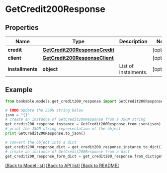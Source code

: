 # GetCredit200Response


## Properties

Name | Type | Description | Notes
------------ | ------------- | ------------- | -------------
**credit** | [**GetCredit200ResponseCredit**](GetCredit200ResponseCredit.md) |  | [optional] 
**client** | [**GetCredit200ResponseClient**](GetCredit200ResponseClient.md) |  | [optional] 
**installments** | **object** | List of instalments. | [optional] 

## Example

```python
from bankable.models.get_credit200_response import GetCredit200Response

# TODO update the JSON string below
json = "{}"
# create an instance of GetCredit200Response from a JSON string
get_credit200_response_instance = GetCredit200Response.from_json(json)
# print the JSON string representation of the object
print GetCredit200Response.to_json()

# convert the object into a dict
get_credit200_response_dict = get_credit200_response_instance.to_dict()
# create an instance of GetCredit200Response from a dict
get_credit200_response_form_dict = get_credit200_response.from_dict(get_credit200_response_dict)
```
[[Back to Model list]](../README.md#documentation-for-models) [[Back to API list]](../README.md#documentation-for-api-endpoints) [[Back to README]](../README.md)


